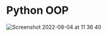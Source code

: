 # Python OOP

![Screenshot 2022-08-04 at 11 36 40](https://user-images.githubusercontent.com/102330725/182827196-3560be4f-dcc3-4eca-b768-255b9df7bc34.png)
